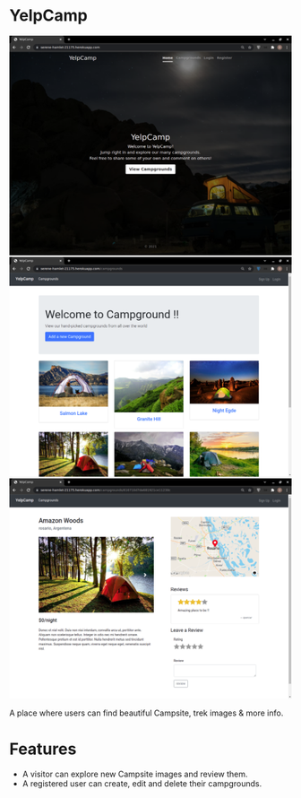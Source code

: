 # YelpCamp
![Image 1](screenshots/image_1.png)
![Image 1](screenshots/image_2.png)
![Image 1](screenshots/image_3.png)

A place where users can find beautiful Campsite, trek images & more info. 
# Features
- A visitor can explore new Campsite images and review them.
- A registered user can create, edit and delete their campgrounds.
